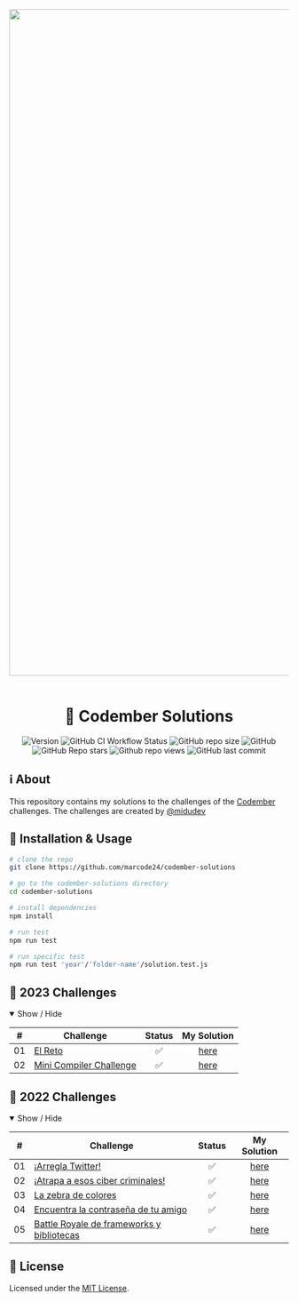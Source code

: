 <div align="center">
  <img alt="codember 2022" src="https://res.cloudinary.com/dfeujtobk/image/upload/v1671160716/Challenges/codember_foznhx.png" width="1200" />
  <br />
  <br />

  <h1>🎯 Codember Solutions</h1>

  ![Version](https://img.shields.io/github/package-json/v/marcode24/codember-solutions?style=popout&logo=npm)
  ![GitHub CI Workflow Status](https://img.shields.io/github/actions/workflow/status/marcode24/codember-solutions/testing.yml?branch=main&style=popout&logo=testcafe&label=tests)
  ![GitHub repo size](https://img.shields.io/github/repo-size/marcode24/codember-solutions?style=popout&logo=github&label=repo%20size)
  ![GitHub](https://img.shields.io/github/license/marcode24/codember-solutions?style=popout&logo=github&label=license)
  ![GitHub Repo stars](https://img.shields.io/github/stars/marcode24/codember-solutions?style=popout&logo=apachespark&color=yellow&logoColor=yellow)
  ![Github repo views](https://img.shields.io/github/search/marcode24/codember-solutions/codember-solutions?style=popout&logo=github&label=repo%20views)
  ![GitHub last commit](https://img.shields.io/github/last-commit/marcode24/codember-solutions?style=popout&logo=git&label=last%20commit)

</div>

## ℹ️ About

This repository contains my solutions to the challenges of the [Codember](https://codember.dev/) challenges. The challenges are created by [@midudev](https://twitter.com/midudev)

## 🚀 Installation & Usage

```bash
# clone the repo
git clone https://github.com/marcode24/codember-solutions

# go to the codember-solutions directory
cd codember-solutions

# install dependencies
npm install

# run test
npm run test

# run specific test
npm run test 'year'/'folder-name'/solution.test.js
```
## 🎯 2023 Challenges

<details open>
<summary>Show / Hide</summary>

|  #  | Challenge                                                         |Status |                                                    My Solution                                           |
| :-: | ----------------------------------------------------------------- |:----: | :------------------------------------------------------------------------------------------------------: |
| 01  | [El Reto](https://codember.dev)                                   |✅     |        [here](https://github.com/marcode24/codember-solutions/tree/main/2023/01-el-reto)                 |
| 02  | [Mini Compiler Challenge](https://codember.dev)                   |✅     | [here](https://github.com/marcode24/codember-solutions/tree/main/2023/02-mini-compiler)                  |

</details>

## 🎯 2022 Challenges

<details open>
<summary>Show / Hide</summary>

|  #  | Challenge                                                         |Status |                                                    My Solution                                           |
| :-: | ----------------------------------------------------------------- |:----: | :------------------------------------------------------------------------------------------------------: |
| 01  | [¡Arregla Twitter!](https://codember.dev)                         |✅     |        [here](https://github.com/marcode24/codember-solutions/tree/main/2022/01-arregla-twitter)         |
| 02  | [¡Atrapa a esos ciber criminales!](https://codember.dev)          |✅     | [here](https://github.com/marcode24/codember-solutions/tree/main/2022/02-atrapa-a-esos-ciber-criminales) |
| 03  | [La zebra de colores](https://codember.dev)                       |✅     |        [here](https://github.com/marcode24/codember-solutions/tree/main/2022/03-zebra-de-colores)        |
| 04  | [Encuentra la contraseña de tu amigo](https://codember.dev)       |✅     |       [here](https://github.com/marcode24/codember-solutions/tree/main/2022/04-encuentra-password)       |
| 05  | [Battle Royale de frameworks y bibliotecas](https://codember.dev) |✅     |         [here](https://github.com/marcode24/codember-solutions/tree/main/2022/05-battle-royale)          |

</details>


## 📝 License

Licensed under the [MIT License](./LICENSE).